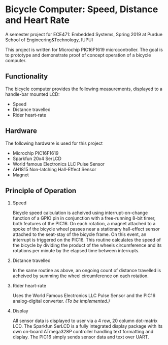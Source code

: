 # Bicycle Computer: Speed, Distance and Heart Rate     

A semester project for ECE471: Embedded Systems, Spring 2019 at Purdue School of Engineering&Technology, IUPUI  

This project is written for Microchip PIC16F1619 microcontroller. The goal is to prototype and 
demonstrate proof of concept operation of a bicycle computer.

Functionality
------
The bicycle computer provides the following measurements, displayed to a handle-bar mounted 
LCD:

- Speed
- Distance travelled
- Rider heart-rate

Hardware
------
The following hardware is used for this project

- Microchip PIC16F1619
- Sparkfun 20x4 SerLCD
- World famous Electronics LLC Pulse Sensor
- AH1815 Non-latching Hall-Effect Sensor
- Magnet

Principle of Operation
------
1. Speed

   Bicycle speed calculation is acheived using interrupt-on-change function of a GPIO pin in 
   conjunction with a free-running 8-bit timer, both features of the PIC16. On each rotation, a 
   magnet attached to a spoke of the bicycle wheel passes near a stationary hall-effect sensor 
   attached to the seat-stay of the bicycle frame. On this event, an interrupt is triggered on 
   the PIC16. This routine calculates the speed of the bicycle by dividing the product of the 
   wheels circumference and its rotations per minute by the elapsed time between interrupts.

2. Distance travelled

   In the same routine as above, an ongoing count of distance travelled is acheived by summing 
   the wheel circumference on each rotation.

3. Rider heart-rate 

   Uses the World Famous Electronics LLC Pulse Sensor and the PIC16 analog-digital converter. 
   *(To be implemented.)*

4. Display

    All sensor data is displayed to user via a 4 row, 20 column dot-matrix LCD. The Sparkfun 
    SerLCD is a fully integrated display package with its own on-board ATmega328P controller 
    handling text formatting and display. The PIC16 simply sends sensor data and text over UART.
